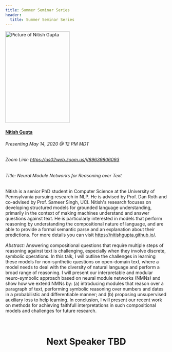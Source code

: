 ```yaml
---
title: Summer Seminar Series
header:
  title: Summer Seminar Series
---
```

<!-- Image styling -->
<style>
img.speaker {
  width: 200px;
  height: 286px;
  object-fit: cover;
}
</style>

<!-- The table of speakers -->
<div style="margin-bottom: 1rem">
  <div class="row" style="margin-bottom: 1rem">
    <div class="col-lg-3">
      <img src="/assets/img/club_photos/n_gupta.png" alt="Picture of Nitish Gupta" class="rounded shadow speaker">
    </div>
    <div class="col-lg-9">
        <h4><a href="https://nitishgupta.github.io/" target="_blank">Nitish Gupta</a></h4>
        <h6>Presenting May 14, 2020 @ 12 PM MDT</h6>
        <h6>Zoom Link: <a href="https://us02web.zoom.us/j/89639806093" target="_blank" style="text-decoration:underline;">https://us02web.zoom.us/j/89639806093</a></h6>
        <h6>Title: Neural Module Networks for Reasoning over Text</h6>
        <p>Nitish is a senior PhD student in Computer Science at the University of Pennsylvania pursuing research in NLP. He is advised by Prof. Dan Roth and co-advised by Prof. Sameer Singh, UCI. Nitish's research focuses on developing structured models for grounded language understanding, primarily in the context of making machines understand and answer questions against text. He is particularly interested in models that perform reasoning by understanding the compositional nature of language, and are able to provide a formal semantic parse and an explanation about their predictions. For more details you can visit <a href="https://nitishgupta.github.io/" target="_blank">https://nitishgupta.github.io/</a>.</p>
    </div>
  </div>
</div>

*Abstract:* Answering compositional questions that require multiple steps of reasoning against text is challenging, especially when they involve discrete, symbolic operations. In this talk, I will outline the challenges in learning these models for non-synthetic questions on open-domain text, where a model needs to deal with the diversity of natural language and perform a broad range of reasoning. I will present our interpretable and modular neuro-symbolic approach based on neural module networks (NMNs) and show how we extend NMNs by: (a) introducing modules that reason over a paragraph of text, performing symbolic reasoning over numbers and dates in a probabilistic and differentiable manner; and (b) proposing unsupervised auxiliary loss to help learning. In conclusion, I will present our recent work on methods for achieving faithfull interpretations in such compositional models and challenges for future research.

<br>
<center><h1>Next Speaker TBD</h1></center>